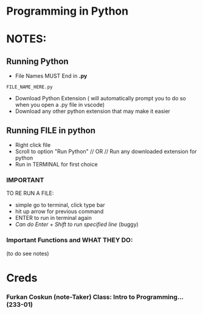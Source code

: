 # Programming in Python

# NOTES:

## Running Python
- File Names MUST End in **.py**
```
FILE_NAME_HERE.py
```
- Download Python Extension ( will automatically prompt you to do so when you open a .py file in vscode)
- Download any other python extension that may make it easier
## Running FILE in python
- Right click file
- Scroll to option "Run Python" // OR // Run any downloaded extension for python
- Run in TERMINAL for first choice
### IMPORTANT
TO RE RUN A FILE: 
- simple go to terminal, click type bar 
- hit up arrow for previous command
- ENTER to run in terminal again
- *Can do Enter + Shift to run specified line* (buggy)

### Important Functions and WHAT THEY DO:
(to do see notes)

# Creds
### Furkan Coskun (note-Taker) Class: Intro to Programming...(233-01)